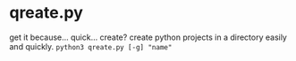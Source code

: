 # qreate.py

get it because... quick... create?
create python projects in a directory easily and quickly.
```python3 qreate.py [-g] "name"```
